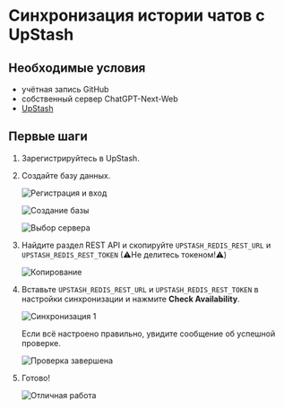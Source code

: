 # Синхронизация истории чатов с UpStash

## Необходимые условия
- учётная запись GitHub
- собственный сервер ChatGPT-Next-Web
- [UpStash](https://upstash.com)

## Первые шаги
1. Зарегистрируйтесь в UpStash.
2. Создайте базу данных.

    ![Регистрация и вход](./images/upstash-1.png)

    ![Создание базы](./images/upstash-2.png)

    ![Выбор сервера](./images/upstash-3.png)

3. Найдите раздел REST API и скопируйте `UPSTASH_REDIS_REST_URL` и `UPSTASH_REDIS_REST_TOKEN` (⚠Не делитесь токеном!⚠)

   ![Копирование](./images/upstash-4.png)

4. Вставьте `UPSTASH_REDIS_REST_URL` и `UPSTASH_REDIS_REST_TOKEN` в настройки синхронизации и нажмите **Check Availability**.

    ![Синхронизация 1](./images/upstash-5.png)

    Если всё настроено правильно, увидите сообщение об успешной проверке.

    ![Проверка завершена](./images/upstash-6.png)

5. Готово!

   ![Отличная работа](./images/upstash-7.png)
